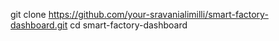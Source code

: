 git clone https://github.com/your-sravanialimilli/smart-factory-dashboard.git
cd smart-factory-dashboard
